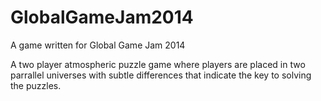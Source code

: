 # GlobalGameJam2014

A game written for Global Game Jam 2014

A two player atmospheric puzzle game where players are placed in two parrallel universes with subtle differences that indicate the key to solving the puzzles.
